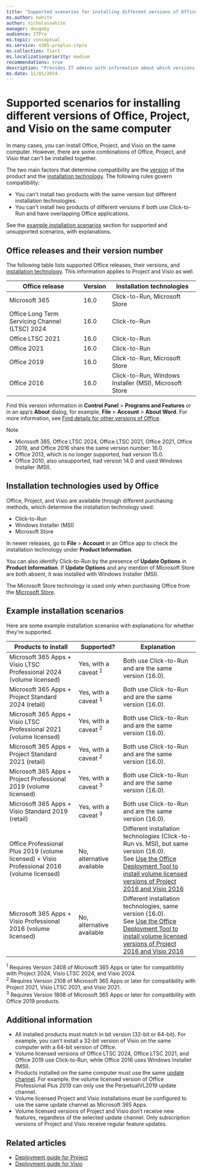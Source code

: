 ```yaml
---
title: "Supported scenarios for installing different versions of Office, Project, and Visio on the same computer"
ms.author: nwhite
author: nicholasswhite
manager: dougeby
audience: ITPro
ms.topic: conceptual
ms.service: o365-proplus-itpro
ms.collection: Tier1
ms.localizationpriority: medium
recommendations: true
description: "Provides IT admins with information about which versions of Office, Project, and Visio can be installed together on the same computer."
ms.date: 11/01/2024
---
```


# Supported scenarios for installing different versions of Office, Project, and Visio on the same computer

In many cases, you can install Office, Project, and Visio on the same computer. However, there are some combinations of Office, Project, and Visio that can't be installed together.

The two main factors that determine compatibility are the [version](#office-releases-and-their-version-number) of the product and the [installation technology](#installation-technologies-used-by-office). The following rules govern compatibility:

- You can't install two products with the same version but different installation technologies.
- You can't install two products of different versions if both use Click-to-Run and have overlapping Office applications.

See the [example installation scenarios](#example-installation-scenarios) section for supported and unsupported scenarios, with explanations.

## Office releases and their version number

The following table lists supported Office releases, their versions, and [installation technology](#installation-technologies-used-by-office). This information applies to Project and Visio as well.

| Office release                                      | Version | Installation technologies                     |
|-----------------------------------------------------|---------|-----------------------------------------------|
| Microsoft 365                                       | 16.0    | Click-to-Run, Microsoft Store                 |
| Office Long Term Servicing Channel (LTSC) 2024      | 16.0    | Click-to-Run                                  |
| Office LTSC 2021                                    | 16.0    | Click-to-Run                                  |
| Office 2021                                         | 16.0    | Click-to-Run                                  |
| Office 2019                                         | 16.0    | Click-to-Run, Microsoft Store                 |
| Office 2016                                         | 16.0    | Click-to-Run, Windows Installer (MSI), Microsoft Store |

Find this version information in **Control Panel** > **Programs and Features** or in an app’s **About** dialog, for example, **File** > **Account** > **About Word**. For more information, see [Find details for other versions of Office](https://support.microsoft.com/office/8e83dd74-3b83-4528-bda6-6ff6118f8293).

> [!NOTE]
> - Microsoft 365, Office LTSC 2024, Office LTSC 2021, Office 2021, Office 2019, and Office 2016 share the same version number: 16.0.
> - Office 2013, which is no longer supported, had version 15.0.
> - Office 2010, also unsupported, had version 14.0 and used Windows Installer (MSI).

## Installation technologies used by Office

Office, Project, and Visio are available through different purchasing methods, which determine the installation technology used:

- Click-to-Run
- Windows Installer (MSI)
- Microsoft Store

In newer releases, go to **File** > **Account** in an Office app to check the installation technology under **Product Information**.

You can also identify Click-to-Run by the presence of **Update Options** in **Product Information**. If **Update Options** and any mention of Microsoft Store are both absent, it was installed with Windows Installer (MSI).

The Microsoft Store technology is used only when purchasing Office from the [Microsoft Store](https://www.microsoft.com/store/).

## Example installation scenarios

Here are some example installation scenarios with explanations for whether they're supported.

| Products to install                                       | Supported?                  | Explanation                                                                  |
|----------------------------------------------------------|----------------------------|-----------------------------------------------------------------------------|
| Microsoft 365 Apps + Visio LTSC Professional 2024 (volume licensed) | Yes, with a caveat <sup>1</sup> | Both use Click-to-Run and are the same version (16.0).                     |
| Microsoft 365 Apps + Project Standard 2024 (retail)      | Yes, with a caveat <sup>1</sup> | Both use Click-to-Run and are the same version (16.0).                      |
| Microsoft 365 Apps + Visio LTSC Professional 2021 (volume licensed)  | Yes, with a caveat <sup>2</sup>   | Both use Click-to-Run and are the same version (16.0).                     |
| Microsoft 365 Apps + Project Standard 2021 (retail)      | Yes, with a caveat <sup>2</sup>  | Both use Click-to-Run and are the same version (16.0).                      |
| Microsoft 365 Apps + Project Professional 2019 (volume licensed) | Yes, with a caveat <sup>3</sup> | Both use Click-to-Run and are the same version (16.0).                      |
| Microsoft 365 Apps + Visio Standard 2019 (retail)        | Yes, with a caveat <sup>3</sup> | Both use Click-to-Run and are the same version (16.0).                      |
| Office Professional Plus 2019 (volume licensed) + Visio Professional 2016 (volume licensed) | No, alternative available  | Different installation technologies (Click-to-Run vs. MSI), but same version (16.0).<br>See [Use the Office Deployment Tool to install volume licensed versions of Project 2016 and Visio 2016](use-the-office-deployment-tool-to-install-volume-licensed-editions-of-visio-2016.md) |
| Microsoft 365 Apps + Visio Professional 2016 (volume licensed) | No, alternative available | Different installation technologies, same version (16.0).<br>See [Use the Office Deployment Tool to install volume licensed versions of Project 2016 and Visio 2016](use-the-office-deployment-tool-to-install-volume-licensed-editions-of-visio-2016.md) |

<sup>1</sup> Requires Version 2408 of Microsoft 365 Apps or later for compatibility with Project 2024, Visio LTSC 2024, and Visio 2024.  
<sup>2</sup> Requires Version 2108 of Microsoft 365 Apps or later for compatibility with Project 2021, Visio LTSC 2021, and Visio 2021.  
<sup>3</sup> Requires Version 1808 of Microsoft 365 Apps or later for compatibility with Office 2019 products.

## Additional information

- All installed products must match in bit version (32-bit or 64-bit). For example, you can't install a 32-bit version of Visio on the same computer with a 64-bit version of Office.
- Volume licensed versions of Office LTSC 2024, Office LTSC 2021, and Office 2019 use Click-to-Run, while Office 2016 uses Windows Installer (MSI).
- Products installed on the same computer must use the same [update channel](../updates/overview-update-channels.md). For example, the volume licensed version of Office Professional Plus 2019 can only use the PerpetualVL2019 update channel.
- Volume licensed Project and Visio installations must be configured to use the same update channel as Microsoft 365 Apps.
- Volume licensed versions of Project and Visio don’t receive new features, regardless of the selected update channel. Only subscription versions of Project and Visio receive regular feature updates.

## Related articles

- [Deployment guide for Project](deployment-guide-for-project.md)
- [Deployment guide for Visio](deployment-guide-for-visio.md)
